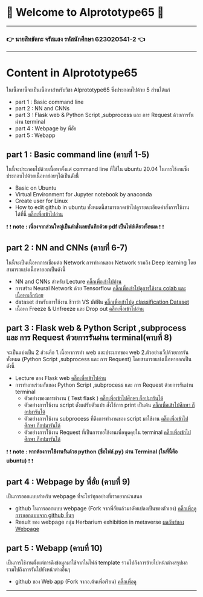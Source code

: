 # :pray: Welcome to AIprototype65 :pray:
---
### :point_right: นายสิทธัตกะ จรัสแสง รหัสนักศึกษา 623020541-2 :point_left: ###

---
# Content in AIprototype65

ในเนื้อหานี้จะเป็นเนื้อหาสำหรับวิชา AIprototype65 ซึ่งประกอบไปด้วย 5 ส่วนได้แก่
- part 1 : Basic command line
- part 2 : NN and CNNs
- part 3 : Flask web & Python Script ,subprocess และ การ Request ด้วยการรันผ่าน terminal
- part 4 : Webpage by พี่อั่ย
- part 5 : Webapp

## part 1 : Basic command line (คาบที่ 1-5)
ในนี้จะประกอบไปด้วยเนื้อหาตั้งแต่ command line ที่ใช้ใน ubuntu 20.04 ในการใช้งานซึ่งประกอบไปด้วยเนื้อหาย่อยๆได้เป็นดังนี่้
- Basic on Ubuntu
- Virtual Environment for Jupyter notebook by anaconda
- Create user for Linux
- How to edit github in ubuntu
ทั้งหมดนี้สามารถกดเข้าไปดูรายละเอียดคำสั่งการใช้งานได้ที่นี้ [คลิ๊กเพื่อเข้าไปอ่าน](https://github.com/sitthatkaja/AIprototype65/blob/main/Lecture-Command-line.pdf)

:exclamation: :exclamation: **note : เนื่องจากส่วนใหญ่เป็นคำสั่งเลยบันทึกด้วย pdf เป็นไฟล์เดียวทั้งหมด** :exclamation: :exclamation:

## part 2 : NN and CNNs (คาบที่ 6-7)
ในนี้จะเป็นเนื้อหาการเชื่อมต่อ Network การทำงานของ Network รวมถึง Deep learning โดยสามารถแบ่งเนื้อหาออกเป็นดังนี้
- NN and CNNs สำหรับ Lecture [คลิ๊กเพื่อเข้าไปอ่าน](https://github.com/sitthatkaja/AIprototype65/blob/main/NN-CNNs.pdf)
- การสร้าง Neural Network ด้วย Tensorflow [คลิ๊กเพื่อเข้าไปดูการใช้งาน colab และเนื้อหาเล็กน้อย](https://github.com/sitthatkaja/AIprototype65/blob/main/tensorflow_(Network).ipynb)
- dataset สำหรับการใช้งาน ชิวาว่า VS มัฟฟิน [คลิ๊กเพื่อเข้าไปดู classification Dataset](https://drive.google.com/drive/folders/1GjjhZGFZxI3V3Y5nB7ueyPsw8kfbCRo-?fbclid=IwAR3hqVV3V1lHNkbAddLQF2cPYQHfszoVILRCTGWBMtfmFXAlpmjzinbVwzg)
- เนื้อหา Freeze & Unfreeze และ Drop out [คลิ๊กเพื่อเข้าไปอ่าน](https://github.com/sitthatkaja/AIprototype65/blob/main/Freeze-Unfreeze.pdf)

## part 3 : Flask web & Python Script ,subprocess และ การ Request ด้วยการรันผ่าน terminal(คาบที่ 8)
จะเป็นแบ่งเป็น 2 ส่วนคือ 1.เนื้อหาการทำ web และประเภทของ web 2.ตัวอย่างเว็ปด้วยการรันทั้งหมด (Python Script ,subprocess และ การ Request) โดยสามารถแบ่งเนื้อหาออกเป็นดังนี้
- Lecture ของ Flask web [คลิ๊กเพื่อเข้าไปอ่าน](https://github.com/sitthatkaja/AIprototype65/blob/main/About-Flask-Web.pdf)
- การทำงานร่วมกันของ Python Script ,subprocess และ การ Request ด้วยการรันผ่าน terminal
  - ตัวอย่างของการทำงาน ( Test flask ) [คลิ๊กเพื่อเข้าไปศึกษา ก็อปมารันได้](https://github.com/sitthatkaja/AIprototype65/blob/main/testflask.py)
  - ตัวอย่างการใช้งาน script ตั้งแต่รับตัวแปร สั่งใช้การ print เป็นต้น [คลิ๊กเพื่อเข้าไปศึกษา ก็อปมารันได้](https://github.com/sitthatkaja/AIprototype65/blob/main/python_script101.py)
  - ตัวอย่างการใช้งาน subprocess ที่ดึงการทำงานของ script มาใช้งาน [คลิ๊กเพื่อเข้าไปศึกษา ก็อปมารันได้](https://github.com/sitthatkaja/AIprototype65/blob/main/python_subprocess.py)
  - ตัวอย่างการใช้งาน Request ที่เป็นการขอใช้งานเพื่อพูดคุยใน terminal [คลิ๊กเพื่อเข้าไปศึกษา ก็อปมารันได้](https://github.com/sitthatkaja/AIprototype65/blob/main/postrequest.py)

:exclamation: :exclamation: **note : หากต้องการใช้งานรันด้วย python {ชื่อไฟล์.py} ผ่าน Terminal (ในที่นี้คือ ubuntu)** :exclamation: :exclamation:

## part 4 : Webpage by พี่อั่ย (คาบที่ 9)
เป็นการออกแบบสำหรับ webpage ที่จะโชว์ทุกอย่างที่เราอยากนำเสนอ
- github ในการออกแบบ webpage (Fork จากพี่อั่ยแล้วมาดัดแปลงเป็นของตัวเอง) [คลิ๊กเพื่อดูการออกแบบจาก github อื่นๆ](https://github.com/sitthatkaja/HerbariumWebpage)
- Result ของ webpage กลุ่ม Herbarium exhibition in metaverse [ผลลัพธ์ของ Webpage](https://sitthatkaja.github.io/HerbariumWebpage/)

## part 5 : Webapp (คาบที่ 10)
เป็นการใช้งานตั้งแต่การดึงข้อมูลมาใช้จากในไฟล์ template รวมไปถึงการย้ายไปหน้าต่างสรุปผล รวมไปถึงการรันไปยังหน้าต่างอื่นๆ
- github ของ Web app (Fork จากอ.ต้นเพื่อเรียน) [คลิ๊กเพื่อดู](https://github.com/sitthatkaja/guts_video_visualization)
  
---
